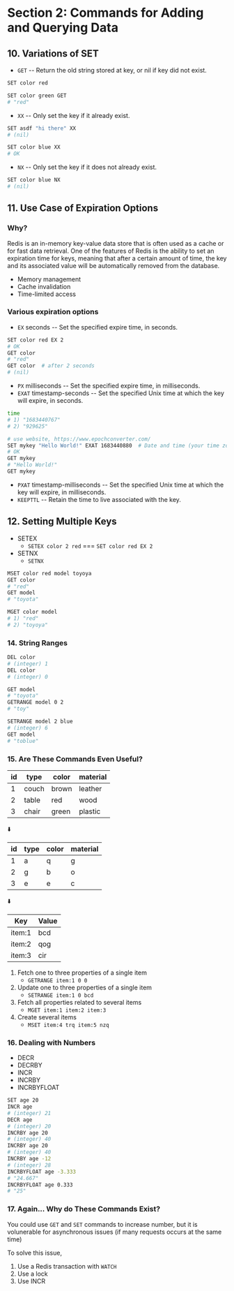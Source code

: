 # Section 2: Commands for Adding and Querying Data

## 10. Variations of SET

- `GET` -- Return the old string stored at key, or nil if key did not exist.

```sh
SET color red

SET color green GET
# "red"
```

- `XX` -- Only set the key if it already exist.

```sh
SET asdf "hi there" XX
# (nil)

SET color blue XX
# OK
```

- `NX` -- Only set the key if it does not already exist.

```sh
SET color blue NX
# (nil)
```

## 11. Use Case of Expiration Options

### Why?

Redis is an in-memory key-value data store that is often used as a cache or for fast data retrieval. One of the features of Redis is the ability to set an expiration time for keys, meaning that after a certain amount of time, the key and its associated value will be automatically removed from the database.

- Memory management
- Cache invalidation
- Time-limited access

### Various expiration options

- `EX` seconds -- Set the specified expire time, in seconds.

```sh
SET color red EX 2
# OK
GET color
# "red"
GET color  # after 2 seconds
# (nil)
```

- `PX` milliseconds -- Set the specified expire time, in milliseconds.
- `EXAT` timestamp-seconds -- Set the specified Unix time at which the key will expire, in seconds.

```sh
time
# 1) "1683440767"
# 2) "929625"

# use website, https://www.epochconverter.com/
SET mykey "Hello World!" EXAT 1683440880  # Date and time (your time zone): Sunday, May 7, 2023 4:28:00 PM GMT+10:00
# OK
GET mykey
# "Hello World!"
GET mykey
```

- `PXAT` timestamp-milliseconds -- Set the specified Unix time at which the key will expire, in milliseconds.
- `KEEPTTL` -- Retain the time to live associated with the key.

## 12. Setting Multiple Keys

- SETEX
  - `SETEX color 2 red` === `SET color red EX 2`
- SETNX
  - `SETNX`

```sh
MSET color red model toyoya
GET color
# "red"
GET model
# "toyota"

MGET color model
# 1) "red"
# 2) "toyoya"
```

### 14. String Ranges

```sh
DEL color
# (integer) 1
DEL color
# (integer) 0
```

```sh
GET model
# "toyota"
GETRANGE model 0 2
# "toy"

SETRANGE model 2 blue
# (integer) 6
GET model
# "toblue"
```

### 15. Are These Commands Even Useful?

| id  | type  | color | material |
| --- | ----- | ----- | -------- |
| 1   | couch | brown | leather  |
| 2   | table | red   | wood     |
| 3   | chair | green | plastic  |

⬇️

| id  | type | color | material |
| --- | ---- | ----- | -------- |
| 1   | a    | q     | g        |
| 2   | g    | b     | o        |
| 3   | e    | e     | c        |

⬇️

| Key    | Value |
| ------ | ----- |
| item:1 | bcd   |
| item:2 | qog   |
| item:3 | cir   |

1. Fetch one to three properties of a single item
   - `GETRANGE item:1 0 0`
2. Update one to three properties of a single item
   - `SETRANGE item:1 0 bcd`
3. Fetch all properties related to several items
   - `MGET item:1 item:2 item:3`
4. Create several items
   - `MSET item:4 trq item:5 nzq`

### 16. Dealing with Numbers

- DECR
- DECRBY
- INCR
- INCRBY
- INCRBYFLOAT

```sh
SET age 20
INCR age
# (integer) 21
DECR age
# (integer) 20
INCRBY age 20
# (integer) 40
INCRBY age 20
# (integer) 40
INCRBY age -12
# (integer) 28
INCRBYFLOAT age -3.333
# "24.667"
INCRBYFLOAT age 0.333
# "25"
```

### 17. Again... Why do These Commands Exist?

You could use `GET` and `SET` commands to increase number,
but it is volunerable for asynchronous issues (if many requests occurs at the same time)

To solve this issue,

1. Use a Redis transaction with `WATCH`
2. Use a lock
3. Use INCR
